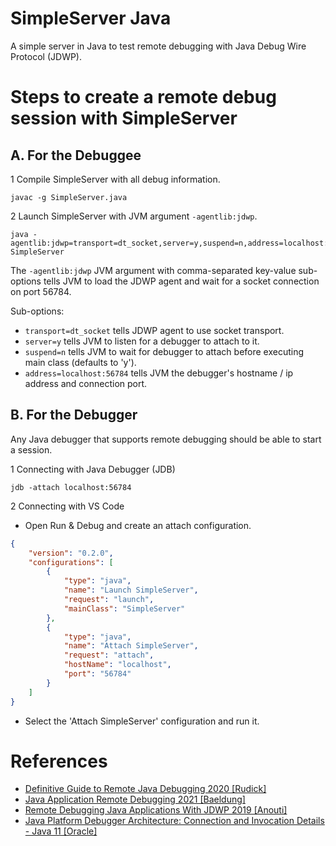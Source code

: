 # SimpleServer Java
A simple server in Java to test remote debugging with Java Debug Wire Protocol (JDWP).

# Steps to create a remote debug session with SimpleServer

## A. For the Debuggee

1 Compile SimpleServer with all debug information.

```text
javac -g SimpleServer.java
```

2 Launch SimpleServer with JVM argument `-agentlib:jdwp`.

```text
java -agentlib:jdwp=transport=dt_socket,server=y,suspend=n,address=localhost:56784 SimpleServer
```

The `-agentlib:jdwp` JVM argument with comma-separated key-value sub-options tells JVM to load the JDWP agent and wait for a socket connection on port 56784.

Sub-options:
- `transport=dt_socket` tells JDWP agent to use socket transport.
- `server=y` tells JVM to listen for a debugger to attach to it.
- `suspend=n` tells JVM to wait for debugger to attach before executing main class (defaults to 'y').
- `address=localhost:56784` tells JVM the debugger's hostname / ip address and connection port.

## B. For the Debugger

Any Java debugger that supports remote debugging should be able to start a session.

1 Connecting with Java Debugger (JDB)

```text
jdb -attach localhost:56784
```

2 Connecting with VS Code

- Open Run & Debug and create an attach configuration.

```json
{
    "version": "0.2.0",
    "configurations": [
        {
            "type": "java",
            "name": "Launch SimpleServer",
            "request": "launch",
            "mainClass": "SimpleServer"
        },
        {
            "type": "java",
            "name": "Attach SimpleServer",
            "request": "attach",
            "hostName": "localhost",
            "port": "56784"
        }
    ]
}
```

- Select the 'Attach SimpleServer' configuration and run it.

# References
- [Definitive Guide to Remote Java Debugging 2020 \[Rudick\]](https://bit.ly/32BAnja)
- [Java Application Remote Debugging 2021 \[Baeldung\]](https://bit.ly/32CakYQ)
- [Remote Debugging Java Applications With JDWP 2019 \[Anouti\]](https://bit.ly/3Eq2LSj)
- [Java Platform Debugger Architecture: Connection and Invocation Details - Java 11 \[Oracle\]](https://bit.ly/33LfHWj)